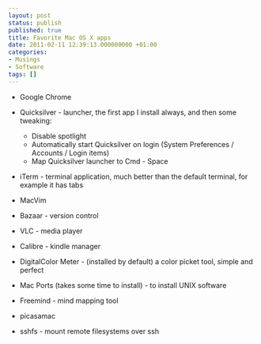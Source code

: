 ```yaml
---
layout: post
status: publish
published: true
title: Favorite Mac OS X apps
date: 2011-02-11 12:39:13.000000000 +01:00
categories:
- Musings
- Software
tags: []
---
```


- Google Chrome
- Quicksilver - launcher, the first app I install always, and then some tweaking:

	- Disable spotlight
	- Automatically start Quicksilver on login (System Preferences / Accounts / Login items)
	- Map Quicksilver launcher to Cmd - Space

- iTerm - terminal application, much better than the default terminal, for example it has tabs
- MacVim
- Bazaar - version control
- VLC - media player
- Calibre - kindle manager
- DigitalColor Meter - (installed by default) a color picket tool, simple and perfect
- Mac Ports (takes some time to install) - to install UNIX software
- Freemind - mind mapping tool
- picasamac
- sshfs - mount remote filesystems over ssh

